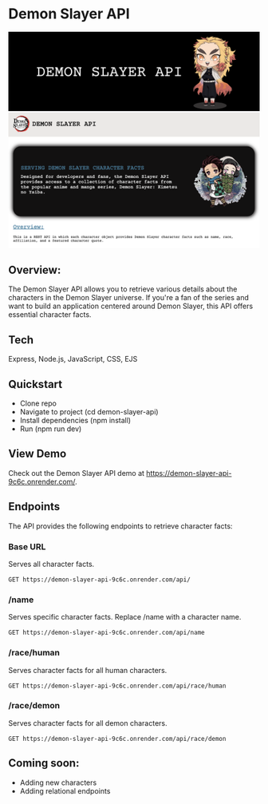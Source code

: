 # Demon Slayer API
![Header](https://github.com/gwendolyn954/demon-slayer-api/blob/main/public/assets/gh-header.png)
![Project Screenshot](https://github.com/gwendolyn954/demon-slayer-api/blob/main/public/assets/ds-updated.png)

## Overview:

The Demon Slayer API allows you to retrieve various details about the characters in the Demon Slayer universe. If you're a fan of the series and want to build an application centered around Demon Slayer, this API offers essential character facts.

## Tech  
Express, Node.js, JavaScript, CSS, EJS

## Quickstart  
- Clone repo
- Navigate to project (cd demon-slayer-api)
- Install dependencies (npm install)
- Run (npm run dev)

## View Demo
Check out the Demon Slayer API demo at https://demon-slayer-api-9c6c.onrender.com/.

## Endpoints
The API provides the following endpoints to retrieve character facts:

### Base URL
Serves all character facts.

```
GET https://demon-slayer-api-9c6c.onrender.com/api/
```

### /name
Serves specific character facts. Replace /name with a character name.

```
GET https://demon-slayer-api-9c6c.onrender.com/api/name
```

### /race/human
Serves character facts for all human characters.

```
GET https://demon-slayer-api-9c6c.onrender.com/api/race/human
```

### /race/demon
Serves character facts for all demon characters.

```
GET https://demon-slayer-api-9c6c.onrender.com/api/race/demon
```

## Coming soon:

- Adding new characters
- Adding relational endpoints
